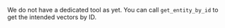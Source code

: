 We do not have a dedicated tool as yet. You can call `get_entity_by_id` to get the intended vectors by ID.